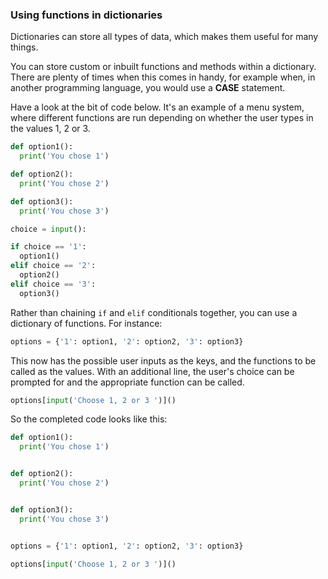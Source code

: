 ### Using functions in dictionaries

Dictionaries can store all types of data, which makes them useful for many things.

You can store custom or inbuilt functions and methods within a dictionary. There are plenty of times when this comes in handy, for example when, in another programming language, you would use a **CASE** statement.

Have a look at the bit of code below. It's an example of a menu system, where different functions are run depending on whether the user types in the values 1, 2 or 3.

```python
def option1():
  print('You chose 1')

def option2():
  print('You chose 2')

def option3():
  print('You chose 3')

choice = input():

if choice == '1':
  option1()
elif choice == '2':
  option2()
elif choice == '3':
  option3()
```

Rather than chaining `if` and `elif` conditionals together, you can use a dictionary of functions. For instance:

```python
options = {'1': option1, '2': option2, '3': option3}
```

This now has the possible user inputs as the keys, and the functions to be called as the values. With an additional line, the user's choice can be prompted for and the appropriate function can be called.

```python
options[input('Choose 1, 2 or 3 ')]()
```

So the completed code looks like this:

```python
def option1():
  print('You chose 1')


def option2():
  print('You chose 2')


def option3():
  print('You chose 3')


options = {'1': option1, '2': option2, '3': option3}

options[input('Choose 1, 2 or 3 ')]()
```
